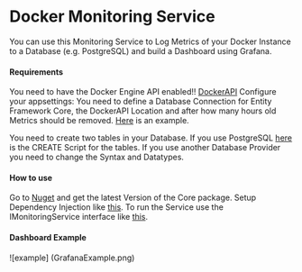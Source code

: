 # Docker Monitoring Service

You can use this Monitoring Service to Log Metrics of your Docker Instance to a Database (e.g. PostgreSQL) and build a Dashboard using Grafana.

#### Requirements

You need to have the Docker Engine API enabled!! [DockerAPI](https://docs.docker.com/engine/api/)
Configure your appsettings: You need to define a Database Connection for Entity Framework Core, the DockerAPI Location and after how many hours old Metrics should be removed. [Here](https://github.com/DotNetMax/DockerMonitoringService/blob/master/DockerMonitoringService/appsettings.json) is an example.

You need to create two tables in your Database. If you use PostgreSQL [here](https://github.com/DotNetMax/DockerMonitoringService/blob/master/DBSQLScripts/CreateTables.sql) is the CREATE Script for the tables. If you use another Database Provider you need to change the Syntax and Datatypes.

#### How to use

Go to [Nuget](https://www.nuget.org/packages/DockerMonitoringService.Core/) and get the latest Version of the Core package.
Setup Dependency Injection like [this](https://github.com/DotNetMax/DockerMonitoringService/blob/master/DockerMonitoringService/Program.cs). To run the Service use the IMonitoringService interface like [this](https://github.com/DotNetMax/DockerMonitoringService/blob/master/DockerMonitoringService/Worker.cs).

#### Dashboard Example

![example] (GrafanaExample.png)